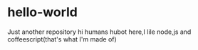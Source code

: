 # hello-world
Just another repository
hi humans
hubot here,I lile node,js and coffeescript(that's what I'm made of)

